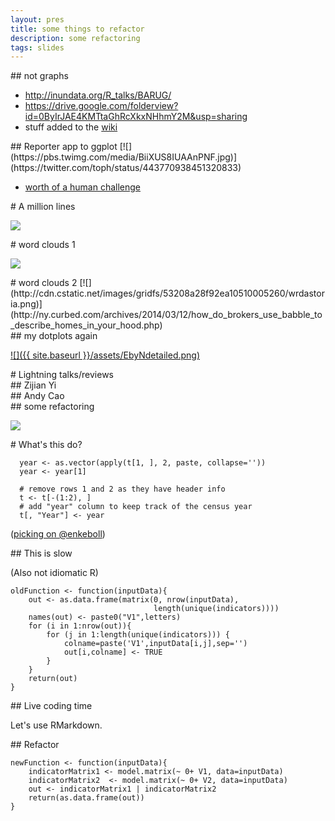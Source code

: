 ```yaml
---
layout: pres
title: some things to refactor
description: some refactoring
tags: slides
---
```


<section>
	<section>
## not graphs
</section>
	<section>

- <http://inundata.org/R_talks/BARUG/>
- <https://drive.google.com/folderview?id=0ByIrJAE4KMTtaGhRcXkxNHhmY2M&usp=sharing>
- stuff added to the [wiki](https://github.com/malecki/edav/wiki)
</section>
</section>
<section>
	<section>
## Reporter app to ggplot
[![](https://pbs.twimg.com/media/BiiXUS8IUAAnPNF.jpg)](https://twitter.com/toph/status/443770938451320833)
</section>
	<section>

- [worth of a human challenge](http://www.informationisbeautiful.net/2014/dataviz-challenge-design-a-page-of-my-new-book/)
</section>
	<section>
# A million lines

[![](http://s.informationisbeautifulawards.com/blog-content/uploads/2013/10/Screen-shot-2013-10-30-at-15.25.47.png)](http://www.informationisbeautifulawards.com/2013/10/a-million-lines-of-code/)
</section>
	<section>
# word clouds 1

[![](http://blog.nakedapartments.com.s3.amazonaws.com/blog/wp-content/uploads/2011/03/cloud-thumb.gif)](http://www.nakedapartments.com/blog/apartment-descriptions/)
</section>
	<section>
# word clouds 2
[![](http://cdn.cstatic.net/images/gridfs/53208a28f92ea10510005260/wrdastoria.png)](http://ny.curbed.com/archives/2014/03/12/how_do_brokers_use_babble_to_describe_homes_in_your_hood.php)
</section>
	<section>
## my dotplots again

[![]({{ site.baseurl }}/assets/EbyNdetailed.png)](https://github.com/malecki/eb-satis-dem/blob/master/posterGraphics.R#L102)

</section>
</section>
<section>
	<section>
# Lightning talks/reviews
</section>
	<section>
## Zijian Yi
</section>
	<section>
## Andy Cao
</section>
</section>
<section>
	<section>
## some refactoring

[![](http://www.phdcomics.com/comics/archive/phd031014s.gif)](http://www.phdcomics.com/comics.php?f=1688)
</section>
	<section>
# What's this do?

```
  year <- as.vector(apply(t[1, ], 2, paste, collapse=''))
  year <- year[1]
  
  # remove rows 1 and 2 as they have header info
  t <- t[-(1:2), ]
  # add "year" column to keep track of the census year
  t[, "Year"] <- year
```

\([picking on @enkeboll](https://github.com/enkeboll/edav/blob/9d93d331bc022b146f1dfa6d018a3fbb5f41b80e/projects/popgraph_ae/get-data.R#L18)\)
</section>
	<section>
## This is slow

(Also not idiomatic R)

```
oldFunction <- function(inputData){
    out <- as.data.frame(matrix(0, nrow(inputData),
                                length(unique(indicators))))
    names(out) <- paste0("V1",letters)
    for (i in 1:nrow(out)){
        for (j in 1:length(unique(indicators))) {
            colname=paste('V1',inputData[i,j],sep='')
            out[i,colname] <- TRUE
        }
    }
    return(out)
}
```
</section>
	<section>
## Live coding time

Let's use RMarkdown.
</section>
	<section>
## Refactor

```
newFunction <- function(inputData){
    indicatorMatrix1 <- model.matrix(~ 0+ V1, data=inputData)
    indicatorMatrix2  <- model.matrix(~ 0+ V2, data=inputData)
    out <- indicatorMatrix1 | indicatorMatrix2
    return(as.data.frame(out))
}
```
</section>
</section>
